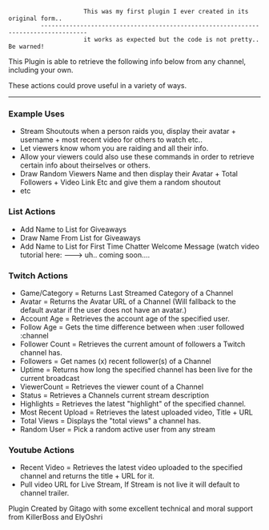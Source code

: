 

                         This was my first plugin I ever created in its original form..
             -----------------------------------------------------------------------------------
                         it works as expected but the code is not pretty.. Be warned!
                                         
This Plugin is able to retrieve the following info below from any channel, including your own.

These actions could prove useful in a variety of ways.

---
### Example Uses

  - Stream Shoutouts when a person raids you, display their avatar + username + most recent video for others to watch etc.. 
  - Let viewers know whom you are raiding and all their info.
  - Allow your viewers could also use these commands in order to retrieve certain info about theirselves or others.
  - Draw Random Viewers Name and then display their Avatar + Total Followers + Video Link Etc and give them a random shoutout
  - etc

### List Actions

  - Add Name to List for Giveaways
  -  Draw Name From List for Giveaways
  -  Add Name to List for First Time Chatter Welcome Message (watch video tutorial here:  --->  uh.. coming soon....

### Twitch Actions

  - Game/Category = Returns Last Streamed Category of a Channel
  -  Avatar = Returns the Avatar URL of a Channel (Will fallback to the default avatar if the user does not have an avatar.)
  -   Account Age = Retrieves the account age of the specified user.
  -   Follow Age =  Gets the time difference between when :user followed :channel
  -   Follower Count =  Retrieves the current amount of followers a Twitch channel has.
  -   Followers = Get names (x) recent follower(s) of a Channel
  - Uptime = Returns how long the specified channel has been live for the current broadcast
  - ViewerCount = Retrieves the viewer count of a Channel
  - Status = Retrieves a Channels current stream description
  - Highlights = Retrieves the latest "highlight" of the specified channel.
  - Most Recent Upload = Retrieves the latest uploaded video, Title + URL
  - Total Views =  Displays the "total views" a channel has.
  - Random User = Pick a random active user from any stream

### Youtube Actions

  - Recent Video = Retrieves the latest video uploaded to the specified channel and returns the title + URL for it.
  - Pull video URL for Live Stream, If Stream is not live it will default to channel trailer.





Plugin Created by Gitago with some excellent technical and moral support from KillerBoss and ElyOshri
